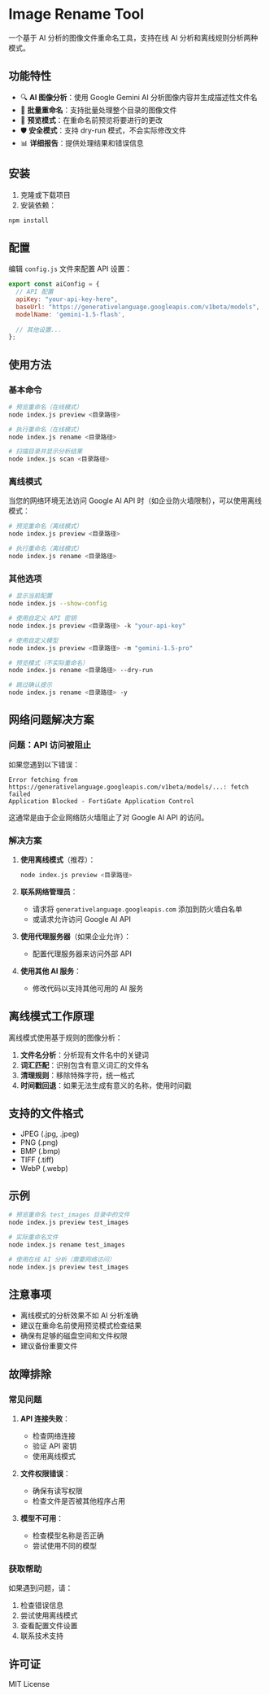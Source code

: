 # Image Rename Tool

一个基于 AI 分析的图像文件重命名工具，支持在线 AI 分析和离线规则分析两种模式。

## 功能特性

- 🔍 **AI 图像分析**：使用 Google Gemini AI 分析图像内容并生成描述性文件名
- 📁 **批量重命名**：支持批量处理整个目录的图像文件
- 👀 **预览模式**：在重命名前预览将要进行的更改
- 🛡️ **安全模式**：支持 dry-run 模式，不会实际修改文件
- 📊 **详细报告**：提供处理结果和错误信息

## 安装

1. 克隆或下载项目
2. 安装依赖：
```bash
npm install
```

## 配置

编辑 `config.js` 文件来配置 API 设置：

```javascript
export const aiConfig = {
  // API 配置
  apiKey: "your-api-key-here",
  baseUrl: "https://generativelanguage.googleapis.com/v1beta/models",
  modelName: 'gemini-1.5-flash',
  
  // 其他设置...
};
```

## 使用方法

### 基本命令

```bash
# 预览重命名（在线模式）
node index.js preview <目录路径>

# 执行重命名（在线模式）
node index.js rename <目录路径>

# 扫描目录并显示分析结果
node index.js scan <目录路径>
```

### 离线模式

当您的网络环境无法访问 Google AI API 时（如企业防火墙限制），可以使用离线模式：

```bash
# 预览重命名（离线模式）
node index.js preview <目录路径>

# 执行重命名（离线模式）
node index.js rename <目录路径>
```

### 其他选项

```bash
# 显示当前配置
node index.js --show-config

# 使用自定义 API 密钥
node index.js preview <目录路径> -k "your-api-key"

# 使用自定义模型
node index.js preview <目录路径> -m "gemini-1.5-pro"

# 预览模式（不实际重命名）
node index.js rename <目录路径> --dry-run

# 跳过确认提示
node index.js rename <目录路径> -y
```

## 网络问题解决方案

### 问题：API 访问被阻止

如果您遇到以下错误：
```
Error fetching from https://generativelanguage.googleapis.com/v1beta/models/...: fetch failed
Application Blocked - FortiGate Application Control
```

这通常是由于企业网络防火墙阻止了对 Google AI API 的访问。

### 解决方案

1. **使用离线模式**（推荐）：
   ```bash
   node index.js preview <目录路径>
   ```

2. **联系网络管理员**：
   - 请求将 `generativelanguage.googleapis.com` 添加到防火墙白名单
   - 或请求允许访问 Google AI API

3. **使用代理服务器**（如果企业允许）：
   - 配置代理服务器来访问外部 API

4. **使用其他 AI 服务**：
   - 修改代码以支持其他可用的 AI 服务

## 离线模式工作原理

离线模式使用基于规则的图像分析：

1. **文件名分析**：分析现有文件名中的关键词
2. **词汇匹配**：识别包含有意义词汇的文件名
3. **清理规则**：移除特殊字符，统一格式
4. **时间戳回退**：如果无法生成有意义的名称，使用时间戳

## 支持的文件格式

- JPEG (.jpg, .jpeg)
- PNG (.png)
- BMP (.bmp)
- TIFF (.tiff)
- WebP (.webp)

## 示例

```bash
# 预览重命名 test_images 目录中的文件
node index.js preview test_images

# 实际重命名文件
node index.js rename test_images

# 使用在线 AI 分析（需要网络访问）
node index.js preview test_images
```

## 注意事项

- 离线模式的分析效果不如 AI 分析准确
- 建议在重命名前使用预览模式检查结果
- 确保有足够的磁盘空间和文件权限
- 建议备份重要文件

## 故障排除

### 常见问题

1. **API 连接失败**：
   - 检查网络连接
   - 验证 API 密钥
   - 使用离线模式

2. **文件权限错误**：
   - 确保有读写权限
   - 检查文件是否被其他程序占用

3. **模型不可用**：
   - 检查模型名称是否正确
   - 尝试使用不同的模型

### 获取帮助

如果遇到问题，请：
1. 检查错误信息
2. 尝试使用离线模式
3. 查看配置文件设置
4. 联系技术支持

## 许可证

MIT License